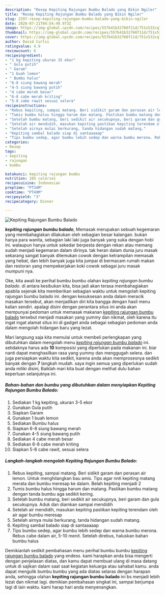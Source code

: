 ```yaml
---
description: "Resep Kepiting Rajungan Bumbu Balado yang Bikin Ngiler"
title: "Resep Kepiting Rajungan Bumbu Balado yang Bikin Ngiler"
slug: 2297-resep-kepiting-rajungan-bumbu-balado-yang-bikin-ngiler
date: 2020-07-21T04:54:49.973Z
image: https://img-global.cpcdn.com/recipes/557b41b32760f11d/751x532cq70/kepiting-rajungan-bumbu-balado-foto-resep-utama.jpg
thumbnail: https://img-global.cpcdn.com/recipes/557b41b32760f11d/751x532cq70/kepiting-rajungan-bumbu-balado-foto-resep-utama.jpg
cover: https://img-global.cpcdn.com/recipes/557b41b32760f11d/751x532cq70/kepiting-rajungan-bumbu-balado-foto-resep-utama.jpg
author: David Curtis
ratingvalue: 4.9
reviewcount: 6
recipeingredient:
- "1 kg kepiting ukuran 35 ekor"
- " Gula putih"
- " Garam"
- "1 buah lemon"
- " Bumbu halus"
- "6-8 siung bawang merah"
- "4-5 siung bawang putih"
- "4 cabe merah besar"
- "6-8 cabe merah kriting"
- "5-8 cabe rawit sesuai selera"
recipeinstructions:
- "Rebus kepiting, sampai matang. Beri sidikit garam dan perasan air lemon. Untuk menghilangkan bau amis. Tips agar nnti kepiting matang merata dan bumbu meresap ke dalam. Belah kepiting menjadi 2"
- "Tumis bumbu halus hingga harum dan matang. Pastikan bumbu matang dengan tanda bumbu aga sedikit kering."
- "Setelah bumbu matang, beri sedikit air secukupnya, beri garam dan gula secukupnya. Aduk dan diamkan sampai mendidih"
- "Setelah air mendidih, masukan kepiting pastikan kepiting terendam oleh air agar bumbu meresap"
- "Setelah airnya mulai berkurang, tanda hidangan sudah matang."
- "Kepiting sambal balado siap di santaaaaap"
- "Tips bumbu sedep, agar bumbu lebih sedep dan warna bumbu merona. Rebus cabe dalam air, 5-10 menit. Setelah direbus, haluskan bahan bumbu halus"
categories:
- Resep
tags:
- kepiting
- rajungan
- bumbu

katakunci: kepiting rajungan bumbu 
nutrition: 103 calories
recipecuisine: Indonesian
preptime: "PT34M"
cooktime: "PT49M"
recipeyield: "3"
recipecategory: Dinner

---
```



![Kepiting Rajungan Bumbu Balado](https://img-global.cpcdn.com/recipes/557b41b32760f11d/751x532cq70/kepiting-rajungan-bumbu-balado-foto-resep-utama.jpg)

<b><i>kepiting rajungan bumbu balado</i></b>, Memasak merupakan sebuah kegemaran yang membahagiakan dilakukan oleh sebagian besar kalangan. bukan hanya para wanita, sebagian laki laki juga banyak yang suka dengan hobi ini. walaupun hanya untuk sekedar berpesta dengan rekan atau memang sudah menjadi kegemaran dalam dirinya. tak heran dalam dunia juru masak sekarang sangat banyak ditemukan cowok dengan ketrampilan memasak yang hebat, dan lebih banyak juga kita jumpai di bermacam rumah makan dan restoran yang mempekerjakan koki cowok sebagai juru masak mumpuni nya.

Oke, kita awali ke perihal bumbu bumbu olahan <i>kepiting rajungan bumbu balado</i>. di antara kesibukan kita, bisa jadi akan terasa membahagiakan apabila sejenak kita memberikan sebagian waktu untuk mengolah kepiting rajungan bumbu balado ini. dengan kesuksesan anda dalam meracik masakan tersebut, akan menjadikan diri kita bangga dengan hasil menu kalian sendiri. apalagi disini dengan perantara situs ini anda akan mempunyai pedoman untuk memasak makanan <u>kepiting rajungan bumbu balado</u> tersebut menjadi masakan yang yummy dan nikmat, oleh karena itu ingat ingat alamat situs ini di gadget anda sebagai sebagian pedoman anda dalam mengolah hidangan baru yang lezat.




Mari langsung saja kita memulai untuk membeli perlengkapan yang dibutuhkan dalam mengolah menu <u><i>kepiting rajungan bumbu balado</i></u> ini. setidaknya harus ada <b>10</b> komposisi yang diperlukan pada makanan ini. biar nanti dapat menghasilkan rasa yang yummy dan menggugah selera. dan juga persiapkan waktu kita sedikit, karena anda akan memprosesnya sedikit banyak dengan <b>7</b> langkah mudah. saya ingin semua yang diperlukan sudah anda miliki disini, Baiklah mari kita buat dengan melihat dulu bahan keperluan selanjutnya ini.

<!--inarticleads1-->

##### Bahan-bahan dan bumbu yang dibutuhkan dalam menyiapkan Kepiting Rajungan Bumbu Balado:

1. Sediakan 1 kg kepiting, ukuran 3-5 ekor
1. Gunakan  Gula putih
1. Siapkan  Garam
1. Gunakan 1 buah lemon
1. Sediakan  Bumbu halus
1. Siapkan 6-8 siung bawang merah
1. Gunakan 4-5 siung bawang putih
1. Sediakan 4 cabe merah besar
1. Sediakan 6-8 cabe merah kriting
1. Siapkan 5-8 cabe rawit, sesuai selera




<!--inarticleads2-->

##### Langkah-langkah mengolah Kepiting Rajungan Bumbu Balado:

1. Rebus kepiting, sampai matang. Beri sidikit garam dan perasan air lemon. Untuk menghilangkan bau amis. Tips agar nnti kepiting matang merata dan bumbu meresap ke dalam. Belah kepiting menjadi 2
1. Tumis bumbu halus hingga harum dan matang. Pastikan bumbu matang dengan tanda bumbu aga sedikit kering.
1. Setelah bumbu matang, beri sedikit air secukupnya, beri garam dan gula secukupnya. Aduk dan diamkan sampai mendidih
1. Setelah air mendidih, masukan kepiting pastikan kepiting terendam oleh air agar bumbu meresap
1. Setelah airnya mulai berkurang, tanda hidangan sudah matang.
1. Kepiting sambal balado siap di santaaaaap
1. Tips bumbu sedep, agar bumbu lebih sedep dan warna bumbu merona. Rebus cabe dalam air, 5-10 menit. Setelah direbus, haluskan bahan bumbu halus




Demikianlah sedikit pembahasan menu perihal bumbu bumbu <u>kepiting rajungan bumbu balado</u> yang endess. kami harapkan anda bisa mengerti dengan penjelasan diatas, dan kamu dapat membuat ulang di masa datang untuk di sajikan dalam saat saat kegiatan keluarga atau sahabat kamu. anda dapat mengulik bumbu bumbu yang ada diatas selaras dengan harapan anda, sehingga olahan <b>kepiting rajungan bumbu balado</b> ini bs menjadi lebih lezat dan nikmat lagi. demikian pembahasan singkat ini, sampai berjumpa lagi di lain waktu. kami harap hari anda menyenangkan.

